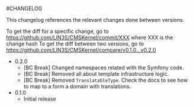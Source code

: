 #CHANGELOG

This changelog references the relevant changes done between versions.

To get the diff for a specific change, go to https://github.com/LIN3S/CMSKernel/commit/XXX where XXX is the change hash 
To get the diff between two versions, go to https://github.com/LIN3S/CMSKernel/compare/v0.1.0...v0.2.0

* 0.2.0
    * [BC Break] Changed namespaces related with the Symfony code.
    * [BC Break] Removed all about template infrastructure logic.
    * [BC Break] Removed `TranslatableType`. Check the docs to see how to map to a form a domain with translations.
* 0.1.0
    * Initial release
